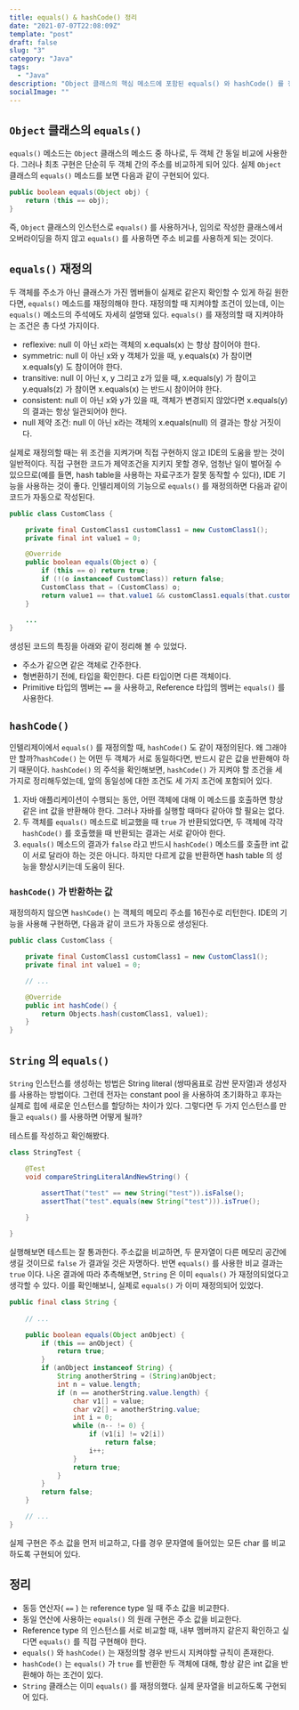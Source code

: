 ```yaml
---
title: equals() & hashCode() 정리
date: "2021-07-07T22:08:09Z"
template: "post"
draft: false
slug: "3"
category: "Java"
tags:
  - "Java"
description: "Object 클래스의 핵심 메소드에 포함된 equals() 와 hashCode() 를 정리했다."
socialImage: ""
---
```


## `Object` 클래스의 `equals()`

`equals()`  메소드는 `Object`  클래스의 메소드 중 하나로, 두 객체 간 동일 비교에 사용한다. 그러나 최초 구현은 단순히 두 객체 간의 주소를 비교하게 되어 있다. 실제 `Object` 클래스의 `equals()`  메소드를 보면 다음과 같이 구현되어 있다.

```java
public boolean equals(Object obj) {
    return (this == obj);
}
```

즉, `Object` 클래스의 인스턴스로 `equals()` 를 사용하거나, 임의로 작성한 클래스에서 오버라이딩을 하지 않고 `equals()` 를 사용하면 주소 비교를 사용하게 되는 것이다.

## `equals()` 재정의

두 객체를 주소가 아닌 클래스가 가진 멤버들이 실제로 같은지 확인할 수 있게 하길 원한다면, `equals()` 메소드를 재정의해야 한다. 재정의할 때 지켜야할 조건이 있는데, 이는 `equals()` 메소드의 주석에도 자세히 설명돼 있다. `equals()` 를 재정의할 때 지켜야하는 조건은 총 다섯 가지이다.

- reflexive: null 이 아닌 x라는 객체의 x.equals(x) 는 항상 참이어야 한다.
- symmetric: null 이 아닌 x와 y 객체가 있을 때, y.equals(x) 가 참이면 x.equals(y) 도 참이어야 한다.
- transitive: null 이 아닌 x, y 그리고 z가 있을 때, x.equals(y) 가 참이고 y.equals(z) 가 참이면 x.equals(x) 는 반드시 참이어야 한다.
- consistent: null 이 아닌 x와 y가 있을 때, 객체가 변경되지 않았다면 x.equals(y) 의 결과는 항상 일관되어야 한다.
- null 제약 조건: null 이 아닌 x라는 객체의 x.equals(null) 의 결과는 항상 거짓이다.

실제로 재정의할 때는 위 조건을 지켜가며 직접 구현하지 않고 IDE의 도움을 받는 것이 일반적이다. 직접 구현한 코드가 제약조건을 지키지 못할 경우, 엄청난 일이 벌어질 수 있으므로(예를 들면, hash table을 사용하는 자료구조가 잘못 동작할 수 있다), IDE 기능을 사용하는 것이 좋다. 인텔리제이의 기능으로 `equals()` 를 재정의하면 다음과 같이 코드가 자동으로 작성된다.

```java
public class CustomClass {

    private final CustomClass1 customClass1 = new CustomClass1();
    private final int value1 = 0;

    @Override
    public boolean equals(Object o) {
        if (this == o) return true;
        if (!(o instanceof CustomClass)) return false;
        CustomClass that = (CustomClass) o;
        return value1 == that.value1 && customClass1.equals(that.customClass1);
    }

    ...
}
```

생성된 코드의 특징을 아래와 같이 정리해 볼 수 있었다.

- 주소가 같으면 같은 객체로 간주한다.
- 형변환하기 전에, 타입을 확인한다. 다른 타입이면 다른 객체이다.
- Primitive 타입의 멤버는 `==` 을 사용하고, Reference 타입의 멤버는 `equals()` 를 사용한다.

## `hashCode()`

인텔리제이에서 `equals()` 를 재정의할 때, `hashCode()` 도 같이 재정의된다. 왜 그래야만 할까?`hashCode()` 는 어떤 두 객체가 서로 동일하다면, 반드시 같은 값을 반환해야 하기 때문이다. `hashCode()` 의 주석을 확인해보면, `hashCode()` 가 지켜야 할 조건을 세 가지로 정리해두었는데, 앞의 동일성에 대한 조건도 세 가지 조건에 포함되어 있다.

1. 자바 애플리케이션이 수행되는 동안, 어떤 객체에 대해 이 메소드를 호출하면 항상 같은 int 값을 반환해야 한다. 그러나 자바를 실행할 때마다 같아야 할 필요는 없다.
2. 두 객체를 `equals()` 메소드로 비교했을 때 `true` 가 반환되었다면, 두 객체에 각각 `hashCode()` 를 호출했을 때 반환되는 결과는 서로 같아야 한다. 
3. `equals()` 메소드의 결과가 `false` 라고 반드시 `hashCode()` 메소드를 호출한 int 값이 서로 달라야 하는 것은 아니다. 하지만 다르게 값을 반환하면 hash table 의 성능을 향상시키는데 도움이 된다.

### `hashCode()` 가 반환하는 값

재정의하지 않으면 `hashCode()` 는 객체의 메모리 주소를 16진수로 리턴한다. IDE의 기능을 사용해 구현하면, 다음과 같이 코드가 자동으로 생성된다.

```java
public class CustomClass {

    private final CustomClass1 customClass1 = new CustomClass1();
    private final int value1 = 0;

    // ...

    @Override
    public int hashCode() {
        return Objects.hash(customClass1, value1);
    }
}
```

## `String` 의 `equals()`

`String` 인스턴스를 생성하는 방법은 String literal (쌍따옴표로 감싼 문자열)과 생성자를 사용하는 방법이다. 그런데 전자는 constant pool 을 사용하여 초기화하고 후자는 실제로 힙에 새로운 인스턴스를 할당하는 차이가 있다. 그렇다면 두 가지 인스턴스를 만들고 `equals()` 를 사용하면 어떻게 될까?

테스트를 작성하고 확인해봤다.

```java
class StringTest {

    @Test
    void compareStringLiteralAndNewString() {

        assertThat("test" == new String("test")).isFalse();
        assertThat("test".equals(new String("test"))).isTrue();
        
    }

}
```

실행해보면 테스트는 잘 통과한다. 주소값을 비교하면, 두 문자열이 다른 메모리 공간에 생길 것이므로 `false` 가 결과일 것은 자명하다. 반면 `equals()` 를 사용한 비교 결과는 `true` 이다. 나온 결과에 따라 추측해보면, `String` 은 이미 `equals()` 가 재정의되었다고 생각할 수 있다. 이를 확인해보니, 실제로 `equals()` 가 이미 재정의되어 있었다.

```java
public final class String {
	
	// ...

	public boolean equals(Object anObject) {
        if (this == anObject) {
            return true;
        }
        if (anObject instanceof String) {
            String anotherString = (String)anObject;
            int n = value.length;
            if (n == anotherString.value.length) {
                char v1[] = value;
                char v2[] = anotherString.value;
                int i = 0;
                while (n-- != 0) {
                    if (v1[i] != v2[i])
                        return false;
                    i++;
                }
                return true;
            }
        }
        return false;
    }

    // ...
}
```

실제 구현은 주소 값을 먼저 비교하고, 다를 경우 문자열에 들어있는 모든 char 를 비교하도록 구현되어 있다.

## 정리

- 동등 연산자( `==` ) 는 reference type 일 때 주소 값을 비교한다.
- 동일 연산에 사용하는 `equals()` 의 원래 구현은 주소 값을 비교한다.
- Reference type 의 인스턴스를 서로 비교할 때, 내부 멤버까지 같은지 확인하고 싶다면 `equals()` 를 직접 구현해야 한다.
- `equals()` 와 `hashCode()` 는 재정의할 경우 반드시 지켜야할 규칙이 존재한다.
- `hashCode()` 는 `equals()` 가 `true` 를 반환한 두 객체에 대해, 항상 같은 int 값을 반환해야 하는 조건이 있다.
- `String` 클래스는 이미 `equals()` 를 재정의했다. 실제 문자열을 비교하도록 구현되어 있다.
